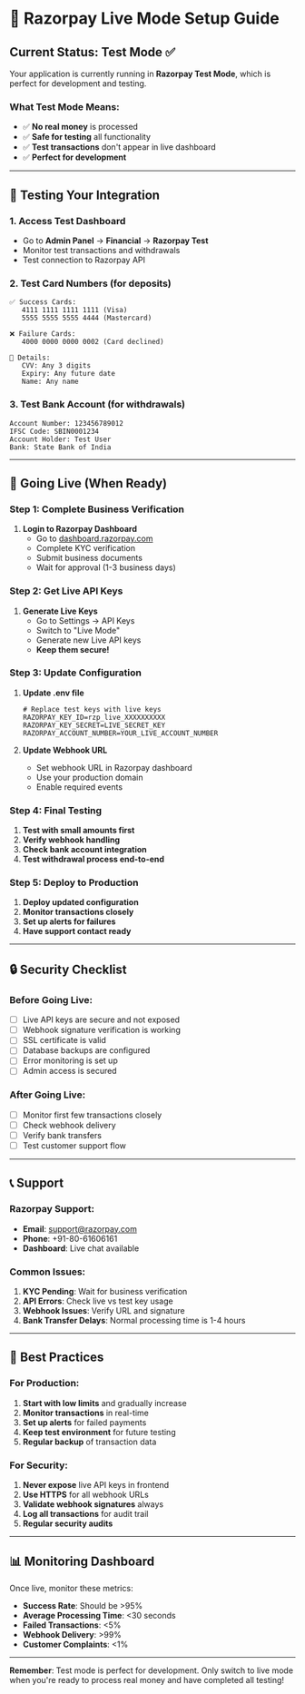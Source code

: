 # 🚀 Razorpay Live Mode Setup Guide

## Current Status: Test Mode ✅
Your application is currently running in **Razorpay Test Mode**, which is perfect for development and testing.

### What Test Mode Means:
- ✅ **No real money** is processed
- ✅ **Safe for testing** all functionality
- ✅ **Test transactions** don't appear in live dashboard
- ✅ **Perfect for development**

---

## 🧪 Testing Your Integration

### 1. Access Test Dashboard
- Go to **Admin Panel** → **Financial** → **Razorpay Test**
- Monitor test transactions and withdrawals
- Test connection to Razorpay API

### 2. Test Card Numbers (for deposits)
```
✅ Success Cards:
   4111 1111 1111 1111 (Visa)
   5555 5555 5555 4444 (Mastercard)
   
❌ Failure Cards:
   4000 0000 0000 0002 (Card declined)
   
📝 Details:
   CVV: Any 3 digits
   Expiry: Any future date
   Name: Any name
```

### 3. Test Bank Account (for withdrawals)
```
Account Number: 123456789012
IFSC Code: SBIN0001234
Account Holder: Test User
Bank: State Bank of India
```

---

## 🚀 Going Live (When Ready)

### Step 1: Complete Business Verification
1. **Login to Razorpay Dashboard**
   - Go to [dashboard.razorpay.com](https://dashboard.razorpay.com)
   - Complete KYC verification
   - Submit business documents
   - Wait for approval (1-3 business days)

### Step 2: Get Live API Keys
1. **Generate Live Keys**
   - Go to Settings → API Keys
   - Switch to "Live Mode"
   - Generate new Live API keys
   - **Keep them secure!**

### Step 3: Update Configuration
1. **Update .env file**
   ```env
   # Replace test keys with live keys
   RAZORPAY_KEY_ID=rzp_live_XXXXXXXXXX
   RAZORPAY_KEY_SECRET=LIVE_SECRET_KEY
   RAZORPAY_ACCOUNT_NUMBER=YOUR_LIVE_ACCOUNT_NUMBER
   ```

2. **Update Webhook URL**
   - Set webhook URL in Razorpay dashboard
   - Use your production domain
   - Enable required events

### Step 4: Final Testing
1. **Test with small amounts first**
2. **Verify webhook handling**
3. **Check bank account integration**
4. **Test withdrawal process end-to-end**

### Step 5: Deploy to Production
1. **Deploy updated configuration**
2. **Monitor transactions closely**
3. **Set up alerts for failures**
4. **Have support contact ready**

---

## 🔒 Security Checklist

### Before Going Live:
- [ ] Live API keys are secure and not exposed
- [ ] Webhook signature verification is working
- [ ] SSL certificate is valid
- [ ] Database backups are configured
- [ ] Error monitoring is set up
- [ ] Admin access is secured

### After Going Live:
- [ ] Monitor first few transactions closely
- [ ] Check webhook delivery
- [ ] Verify bank transfers
- [ ] Test customer support flow

---

## 📞 Support

### Razorpay Support:
- **Email**: support@razorpay.com
- **Phone**: +91-80-61606161
- **Dashboard**: Live chat available

### Common Issues:
1. **KYC Pending**: Wait for business verification
2. **API Errors**: Check live vs test key usage
3. **Webhook Issues**: Verify URL and signature
4. **Bank Transfer Delays**: Normal processing time is 1-4 hours

---

## 🎯 Best Practices

### For Production:
1. **Start with low limits** and gradually increase
2. **Monitor transactions** in real-time
3. **Set up alerts** for failed payments
4. **Keep test environment** for future testing
5. **Regular backup** of transaction data

### For Security:
1. **Never expose** live API keys in frontend
2. **Use HTTPS** for all webhook URLs
3. **Validate webhook signatures** always
4. **Log all transactions** for audit trail
5. **Regular security audits**

---

## 📊 Monitoring Dashboard

Once live, monitor these metrics:
- **Success Rate**: Should be >95%
- **Average Processing Time**: <30 seconds
- **Failed Transactions**: <5%
- **Webhook Delivery**: >99%
- **Customer Complaints**: <1%

---

**Remember**: Test mode is perfect for development. Only switch to live mode when you're ready to process real money and have completed all testing!
